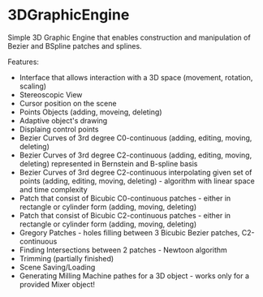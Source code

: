 # 3DGraphicEngine
Simple 3D Graphic Engine that enables construction and manipulation of Bezier and BSpline patches and splines. 

Features:
- Interface that allows interaction with a 3D space (movement, rotation, scaling)
- Stereoscopic View
- Cursor position on the scene
- Points Objects (adding, moveing, deleting)
- Adaptive object's drawing
- Displaing control points
- Bezier Curves of 3rd degree C0-continuous (adding, editing, moving, deleting)
- Bezier Curves of 3rd degree C2-continuous (adding, editing, moving, deleting) represented in Bernstein and B-spline basis
- Bezier Curves of 3rd degree C2-continuous interpolating given set of points (adding, editing, moving, deleting) - algorithm with linear space and time complexity
- Patch that consist of Bicubic C0-continuous patches - either in rectangle or cylinder form (adding, moving, deleting)
- Patch that consist of Bicubic C2-continuous patches - either in rectangle or cylinder form (adding, moving, deleting)
- Gregory Patches - holes filling between 3 Bicubic Bezier patches, C2-continuous
- Finding Intersections between 2 patches - Newtoon algorithm
- Trimming (partially finished)
- Scene Saving/Loading
- Generating Milling Machine pathes for a 3D object - works only for a provided Mixer object!
